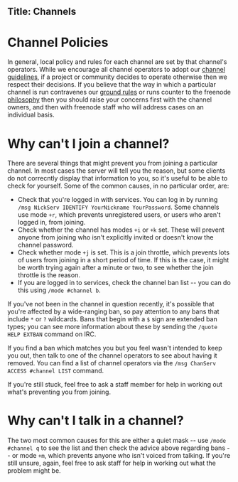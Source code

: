 Title: Channels
---

Channel Policies
================

In general, local policy and rules for each channel are set by that channel's operators. While we encourage all channel operators to adopt our [channel
guidelines](pages/changuide), if a project or community decides to operate otherwise then we respect their decisions. If you believe that the way in which a
particular channel is run contravenes our [ground rules](pages/policies) or runs counter to the freenode [philosophy](pages/philosophy) then you should raise
your concerns first with the channel owners, and then with freenode staff who will address cases on an individual basis.

Why can't I join a channel?
===========================

There are several things that might prevent you from joining a particular channel. In most cases the server will tell you the reason, but some clients do not
correcntly display that information to you, so it's useful to be able to check for yourself. Some of the common causes, in no particular order, are:

*  Check that you're logged in with services. You can log in by running `/msg NickServ IDENTIFY YourNickname YourPassword`.
   Some channels use mode `+r`, which prevents unregistered users, or users who aren't logged in, from joining.
*  Check whether the channel has modes `+i` or `+k` set. These will prevent anyone from joining who isn't explicitly invited or doesn't know the channel password.
*  Check whether mode `+j` is set. This is a join throttle, which prevents lots of users from joining in a short period of time. If this is the case, it might be worth trying again after a minute or two, to see whether the join throttle is the reason.
*  If you are logged in to services, check the channel ban list -- you can do this using `/mode #channel b`.

If you've not been in the channel in question recently, it's possible that you're affected by a wide-ranging ban, so pay attention to any bans that include `*` or `?` wildcards. Bans that begin with a `$` sign are extended ban types; you can see more information about these by sending the `/quote HELP EXTBAN` command on IRC.

If you find a ban which matches you but you feel wasn't intended to keep you out, then talk to one of the channel operators to see about having it removed.
You can find a list of channel operators via the `/msg ChanServ ACCESS #channel LIST` command.

If you're still stuck, feel free to ask a staff member for help in working out what's preventing you from joining.


Why can't I talk in a channel?
==============================

The two most common causes for this are either a quiet mask -- use `/mode #channel q` to see the list and then check the advice above regarding bans -- or mode `+m`, which prevents anyone who isn't voiced from talking. If you're still unsure, again, feel free to ask staff for help in working out what the problem might be.


